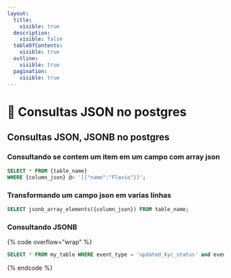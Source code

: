 ```yaml
---
layout:
  title:
    visible: true
  description:
    visible: false
  tableOfContents:
    visible: true
  outline:
    visible: true
  pagination:
    visible: true
---
```


# 🔎 Consultas JSON no postgres

## Consultas JSON, JSONB no postgres

### **Consultando se contem um item em um campo com array json**

```sql
SELECT * FROM {table_name}
WHERE {column_json} @> '[{"name":"Flavio"}]';
```

### **Transformando um campo json em varias linhas**

```sql
SELECT jsonb_array_elements({column_json}) FROM table_name;
```

### Consultando JSONB

{% code overflow="wrap" %}
```sql
SELECT * FROM my_table WHERE event_type = 'updated_kyc_status' and event_data @> '{"updatedKycStatus": {"externalAccountHolderId": "fa54539a-2ba9-4298-b4f3-6145101fdabc"}}'
```
{% endcode %}
